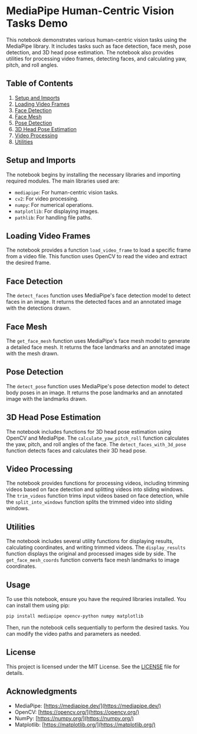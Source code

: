 # MediaPipe Human-Centric Vision Tasks Demo

This notebook demonstrates various human-centric vision tasks using the MediaPipe library. It includes tasks such as face detection, face mesh, pose detection, and 3D head pose estimation. The notebook also provides utilities for processing video frames, detecting faces, and calculating yaw, pitch, and roll angles.

## Table of Contents

1. [Setup and Imports](#setup-and-imports)
2. [Loading Video Frames](#loading-video-frames)
3. [Face Detection](#face-detection)
4. [Face Mesh](#face-mesh)
5. [Pose Detection](#pose-detection)
6. [3D Head Pose Estimation](#3d-head-pose-estimation)
7. [Video Processing](#video-processing)
8. [Utilities](#utilities)

## Setup and Imports

The notebook begins by installing the necessary libraries and importing required modules. The main libraries used are:

- `mediapipe`: For human-centric vision tasks.
- `cv2`: For video processing.
- `numpy`: For numerical operations.
- `matplotlib`: For displaying images.
- `pathlib`: For handling file paths.

## Loading Video Frames

The notebook provides a function `load_video_frame` to load a specific frame from a video file. This function uses OpenCV to read the video and extract the desired frame.

## Face Detection

The `detect_faces` function uses MediaPipe's face detection model to detect faces in an image. It returns the detected faces and an annotated image with the detections drawn.

## Face Mesh

The `get_face_mesh` function uses MediaPipe's face mesh model to generate a detailed face mesh. It returns the face landmarks and an annotated image with the mesh drawn.

## Pose Detection

The `detect_pose` function uses MediaPipe's pose detection model to detect body poses in an image. It returns the pose landmarks and an annotated image with the landmarks drawn.

## 3D Head Pose Estimation

The notebook includes functions for 3D head pose estimation using OpenCV and MediaPipe. The `calculate_yaw_pitch_roll` function calculates the yaw, pitch, and roll angles of the face. The `detect_faces_with_3d_pose` function detects faces and calculates their 3D head pose.

## Video Processing

The notebook provides functions for processing videos, including trimming videos based on face detection and splitting videos into sliding windows. The `trim_videos` function trims input videos based on face detection, while the `split_into_windows` function splits the trimmed video into sliding windows.

## Utilities

The notebook includes several utility functions for displaying results, calculating coordinates, and writing trimmed videos. The `display_results` function displays the original and processed images side by side. The `get_face_mesh_coords` function converts face mesh landmarks to image coordinates.

## Usage

To use this notebook, ensure you have the required libraries installed. You can install them using pip:

```bash
pip install mediapipe opencv-python numpy matplotlib
```

Then, run the notebook cells sequentially to perform the desired tasks. You can modify the video paths and parameters as needed.

## License

This project is licensed under the MIT License. See the [LICENSE](LICENSE) file for details.

## Acknowledgments

- MediaPipe: [https://mediapipe.dev/](https://mediapipe.dev/)
- OpenCV: [https://opencv.org/](https://opencv.org/)
- NumPy: [https://numpy.org/](https://numpy.org/)
- Matplotlib: [https://matplotlib.org/](https://matplotlib.org/)
